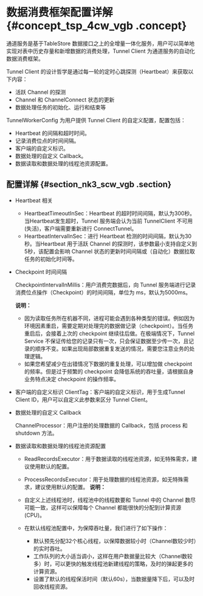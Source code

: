 # 数据消费框架配置详解 {#concept_tsp_4cw_vgb .concept}

通道服务是基于TableStore 数据接口之上的全增量一体化服务，用户可以简单地实现对表中历史存量和新增数据的消费处理，Tunnel Client 为通道服务的自动化数据消费框架。

Tunnel Client 的设计哲学是通过每一轮的定时心跳探测（Heartbeat）来获取以下内容：

-   活跃 Channel 的探测
-   Channel 和 ChannelConnect 状态的更新
-   数据处理任务的初始化、运行和结束等

TunnelWorkerConfig 为用户提供 Tunnel Client 的自定义配置，配置包括：

-   Heartbeat 的间隔和超时时间。
-   记录消费位点的时间间隔。
-   客户端的自定义标识。
-   数据处理的自定义 Callback。
-   数据读取和数据处理的线程池资源配置。

## 配置详解 {#section_nk3_scw_vgb .section}

-   Heartbeat 相关
    -   HeartbeatTimeoutInSec：Heartbeat 的超时时间间隔，默认为300秒。当Heartbeat发生超时，Tunnel 服务端会认为当前 TunnelClient 不可用\(失活\)，客户端需要重新进行 ConnectTunnel。
    -   HeartbeatIntervalInSec：进行 Heartbeat 检测的时间间隔，默认为30秒。当Heartbeat 用于活跃 Channel 的探测时，该参数最小支持自定义到5秒，该配置会影响 Channel 状态的更新时间间隔或（自动化）数据拉取任务的初始化时间等。
-   Checkpoint 时间间隔

    CheckpointIntervalInMillis：用户消费完数据后，向 Tunnel 服务端进行记录消费位点操作（Checkpoint）的时间间隔，单位为 ms，默认为5000ms。

    **说明：** 

    -   因为读取任务所在机器不同，进程可能会遇到各种类型的错误。例如因为环境因素重启，需要定期对处理完的数据做记录（checkpoint）。当任务重启后，会接着上次的 checkpoint 继续往后做。在极端情况下，Tunnel Service 不保证传给您的记录只有一次，只会保证数据至少传一次，且记录的顺序不变。如果出现局部数据重复发送的情况，需要您注意业务的处理逻辑。
    -   如果您希望减少在出错情况下数据的重复处理，可以增加做 checkpoint 的频率。但是过于频繁的 checkpoint 会降低系统的吞吐量，请根据自身业务特点决定 checkpoint 的操作频率。
-   客户端的自定义标识 ClientTag：客户端的自定义标识，用于生成Tunnel Client ID，用户可以自定义此参数来区分 Tunnel Client。
-   数据处理的自定义 Callback

    ChannelProcessor：用户注册的处理数据的 Callback，包括 process 和 shutdown 方法。

-   数据读取和数据处理的线程池资源配置

    -   ReadRecordsExecutor：用于数据读取的线程池资源，如无特殊需求，建议使用默认的配置。
    -   ProcessRecordsExecutor：用于处理数据的线程池资源，如无特殊需求，建议使用默认的配置。
    **说明：** 

    -   自定义上述线程池时，线程池中的线程数要和 Tunnel 中的 Channel 数尽可能一致，这样可以保障每个 Channel 都能很快的分配到计算资源\(CPU\)。
    -   在默认线程池配置中，为保障吞吐量，我们进行了如下操作：
        -   默认预先分配32个核心线程，以保障数据较小时（Channel数较少时）的实时吞吐。
        -   工作队列的大小适当调小，这样在用户数据量比较大（Channel数较多）时，可以更快的触发线程池新建线程的策略，及时的弹起更多的计算资源。
        -   设置了默认的线程保活时间（默认60s），当数据量降下后，可以及时回收线程资源。

